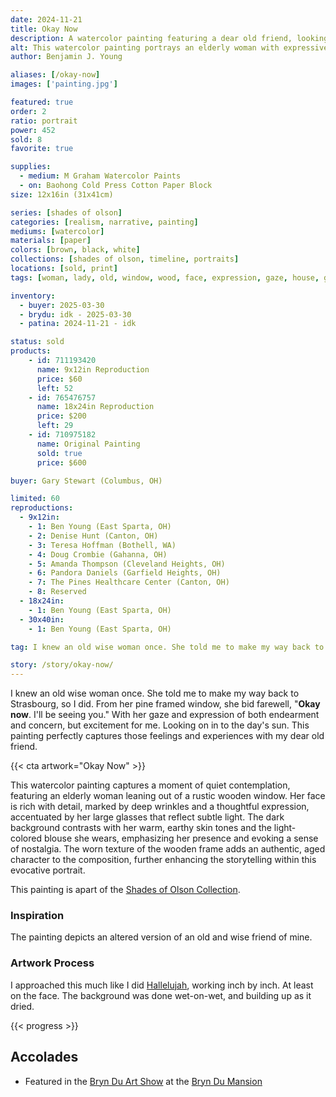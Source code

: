 ```yaml
---
date: 2024-11-21
title: Okay Now
description: A watercolor painting featuring a dear old friend, looking onward to the future with both hope and concern.
alt: This watercolor painting portrays an elderly woman with expressive eyes and glasses, gazing thoughtfully out of a weathered wooden window frame.
author: Benjamin J. Young

aliases: [/okay-now]
images: ['painting.jpg']

featured: true
order: 2
ratio: portrait
power: 452
sold: 8
favorite: true

supplies:
  - medium: M Graham Watercolor Paints
  - on: Baohong Cold Press Cotton Paper Block
size: 12x16in (31x41cm)

series: [shades of olson]
categories: [realism, narrative, painting]
mediums: [watercolor]
materials: [paper]
colors: [brown, black, white]
collections: [shades of olson, timeline, portraits]
locations: [sold, print]
tags: [woman, lady, old, window, wood, face, expression, gaze, house, glasses, earthy, outdoors, summer, rustic]

inventory:
  - buyer: 2025-03-30
  - brydu: idk - 2025-03-30
  - patina: 2024-11-21 - idk

status: sold
products:
    - id: 711193420
      name: 9x12in Reproduction
      price: $60
      left: 52
    - id: 765476757
      name: 18x24in Reproduction
      price: $200
      left: 29
    - id: 710975182
      name: Original Painting
      sold: true
      price: $600

buyer: Gary Stewart (Columbus, OH)

limited: 60
reproductions:
  - 9x12in:
    - 1: Ben Young (East Sparta, OH)
    - 2: Denise Hunt (Canton, OH)
    - 3: Teresa Hoffman (Bothell, WA)
    - 4: Doug Crombie (Gahanna, OH)
    - 5: Amanda Thompson (Cleveland Heights, OH)
    - 6: Pandora Daniels (Garfield Heights, OH)
    - 7: The Pines Healthcare Center (Canton, OH)
    - 8: Reserved
  - 18x24in:
    - 1: Ben Young (East Sparta, OH)
  - 30x40in:
    - 1: Ben Young (East Sparta, OH)

tag: I knew an old wise woman once. She told me to make my way back to Strasbourg, so I did. From her pine framed window, she bid farewell, "Okay now. I'll be seeing you." With her gaze and expression of both endearment and concern, but excitement for me. Looking on in to the day's sun. This painting perfectly captures those feelings and experiences with my dear old friend.

story: /story/okay-now/
---
```


I knew an old wise woman once. She told me to make my way back to Strasbourg, so I did. From her pine framed window, she bid farewell, "**Okay now**. I'll be seeing you." With her gaze and expression of both endearment and concern, but excitement for me. Looking on in to the day's sun. This painting perfectly captures those feelings and experiences with my dear old friend.

<!--more-->

{{< cta artwork="Okay Now" >}}

This watercolor painting captures a moment of quiet contemplation, featuring an elderly woman leaning out of a rustic wooden window. Her face is rich with detail, marked by deep wrinkles and a thoughtful expression, accentuated by her large glasses that reflect subtle light. The dark background contrasts with her warm, earthy skin tones and the light-colored blouse she wears, emphasizing her presence and evoking a sense of nostalgia. The worn texture of the wooden frame adds an authentic, aged character to the composition, further enhancing the storytelling within this evocative portrait.

This painting is apart of the [Shades of Olson Collection](/collections/shades-of-olson).

### Inspiration ###

The painting depicts an altered version of an old and wise friend of mine.

### Artwork Process ###

I approached this much like I did [Hallelujah](/artwork/hallelujah), working inch by inch. At least on the face. The background was done wet-on-wet, and building up as it dried.

{{< progress >}}

## Accolades ##

* Featured in the [Bryn Du Art Show](https://www.bryndu.com/bryn-du-art-show) at the [Bryn Du Mansion](https://www.bryndu.com)